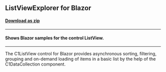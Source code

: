 ## ListViewExplorer for Blazor
#### [Download as zip](https://grapecity.github.io/DownGit/#/home?url=https://github.com/GrapeCity/ComponentOne-Blazor-Samples/tree/master/NET_9/ListView/C1ListViewExplorer.Server)
____
#### Shows Blazor samples for the control ListView.
____
The C1ListView control for Blazor provides asynchronous sorting, filtering, grouping and on-demand loading of items 
in a basic list by the help of the C1DataCollection component.
